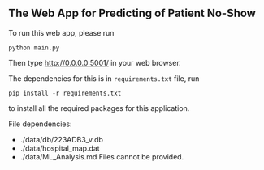 ## The Web App for Predicting of Patient No-Show

To run this web app, please run

    python main.py

Then type http://0.0.0.0:5001/ in your web browser.

The dependencies for this is in `requirements.txt` file, run

    pip install -r requirements.txt

to install all the required packages for this application.

File dependencies:

- ./data/db/223ADB3_v.db
- ./data/hospital_map.dat
- ./data/ML_Analysis.md
Files cannot be provided.
